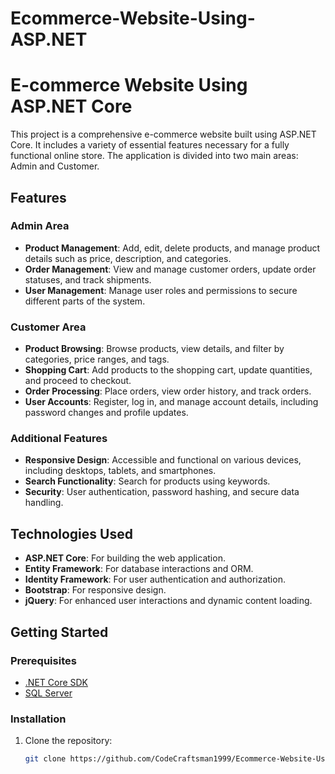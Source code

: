 # Ecommerce-Website-Using-ASP.NET
# E-commerce Website Using ASP.NET Core

This project is a comprehensive e-commerce website built using ASP.NET Core. It includes a variety of essential features necessary for a fully functional online store. The application is divided into two main areas: Admin and Customer.

## Features

### Admin Area
- **Product Management**: Add, edit, delete products, and manage product details such as price, description, and categories.
- **Order Management**: View and manage customer orders, update order statuses, and track shipments.
- **User Management**: Manage user roles and permissions to secure different parts of the system.

### Customer Area
- **Product Browsing**: Browse products, view details, and filter by categories, price ranges, and tags.
- **Shopping Cart**: Add products to the shopping cart, update quantities, and proceed to checkout.
- **Order Processing**: Place orders, view order history, and track orders.
- **User Accounts**: Register, log in, and manage account details, including password changes and profile updates.

### Additional Features
- **Responsive Design**: Accessible and functional on various devices, including desktops, tablets, and smartphones.
- **Search Functionality**: Search for products using keywords.
- **Security**: User authentication, password hashing, and secure data handling.

## Technologies Used
- **ASP.NET Core**: For building the web application.
- **Entity Framework**: For database interactions and ORM.
- **Identity Framework**: For user authentication and authorization.
- **Bootstrap**: For responsive design.
- **jQuery**: For enhanced user interactions and dynamic content loading.

## Getting Started
### Prerequisites
- [.NET Core SDK](https://dotnet.microsoft.com/download)
- [SQL Server](https://www.microsoft.com/en-us/sql-server/sql-server-downloads)

### Installation
1. Clone the repository:
   ```bash
   git clone https://github.com/CodeCraftsman1999/Ecommerce-Website-Using-ASP.NET.git


